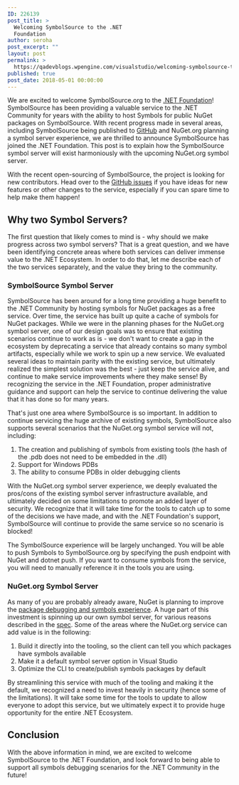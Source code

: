 ```yaml
---
ID: 226139
post_title: >
  Welcoming SymbolSource to the .NET
  Foundation
author: seroha
post_excerpt: ""
layout: post
permalink: >
  https://qadevblogs.wpengine.com/visualstudio/welcoming-symbolsource-to-the-net-foundation/
published: true
post_date: 2018-05-01 00:00:00
---
```

We are excited to welcome SymbolSource.org to the [.NET Foundation][1]! SymbolSource has been providing a valuable service to the .NET Community for years with the ability to host Symbols for public NuGet packages on SymbolSource. With recent progress made in several areas, including SymbolSource being published to [GitHub][2] and NuGet.org planning a symbol server experience, we are thrilled to announce SymbolSource has joined the .NET Foundation. This post is to explain how the SymbolSource symbol server will exist harmoniously with the upcoming NuGet.org symbol server.

With the recent open-sourcing of SymbolSource, the project is looking for new contributors. Head over to the [GitHub issues][3] if you have ideas for new features or other changes to the service, especially if you can spare time to help make them happen!

## Why two Symbol Servers?

The first question that likely comes to mind is - why should we make progress across two symbol servers? That is a great question, and we have been identifying concrete areas where both services can deliver immense value to the .NET Ecosystem. In order to do that, let me describe each of the two services separately, and the value they bring to the community.

### SymbolSource Symbol Server

SymbolSource has been around for a long time providing a huge benefit to the .NET Community by hosting symbols for NuGet packages as a free service. Over time, the service has built up quite a cache of symbols for NuGet packages. While we were in the planning phases for the NuGet.org symbol server, one of our design goals was to ensure that existing scenarios continue to work as is - we don't want to create a gap in the ecosystem by deprecating a service that already contains so many symbol artifacts, especially while we work to spin up a new service. We evaluated several ideas to maintain parity with the existing service, but ultimately realized the simplest solution was the best - just keep the service alive, and continue to make service improvements where they make sense! By recognizing the service in the .NET Foundation, proper administrative guidance and support can help the service to continue delivering the value that it has done so for many years.

That's just one area where SymbolSource is so important. In addition to continue servicing the huge archive of existing symbols, SymbolSource also supports several scenarios that the NuGet.org symbol service will not, including:

1.  The creation and publishing of symbols from existing tools (the hash of the .pdb does not need to be embedded in the .dll)
2.  Support for Windows PDBs 
3.  The ability to consume PDBs in older debugging clients

With the NuGet.org symbol server experience, we deeply evaluated the pros/cons of the existing symbol server infrastructure available, and ultimately decided on some limitations to promote an added layer of security. We recognize that it will take time for the tools to catch up to some of the decisions we have made, and with the .NET Foundation's support, SymbolSource will continue to provide the same service so no scenario is blocked!

The SymbolSource experience will be largely unchanged. You will be able to push Symbols to SymbolSource.org by specifying the push endpoint with NuGet and dotnet push. If you want to consume symbols from the service, you will need to manually reference it in the tools you are using.

### NuGet.org Symbol Server

As many of you are probably already aware, NuGet is planning to improve the [package debugging and symbols experience][4]. A huge part of this investment is spinning up our own symbol server, for various reasons described in the [spec][4]. Some of the areas where the NuGet.org service can add value is in the following:

1.  Build it directly into the tooling, so the client can tell you which packages have symbols available
2.  Make it a default symbol server option in Visual Studio
3.  Optimize the CLI to create/publish symbols packages by default

By streamlining this service with much of the tooling and making it the default, we recognized a need to invest heavily in security (hence some of the limitations). It will take some time for the tools to update to allow everyone to adopt this service, but we ultimately expect it to provide huge opportunity for the entire .NET Ecosystem.

## Conclusion

With the above information in mind, we are excited to welcome SymbolSource to the .NET Foundation, and look forward to being able to support all symbols debugging scenarios for the .NET Community in the future!

 [1]: https://dotnetfoundation.org/blog/2018/05/01/welcoming-symbolsource-to-the-net-foundation
 [2]: https://github.com/SymbolSource/SymbolSource
 [3]: https://github.com/SymbolSource/SymbolSource/issues
 [4]: https://github.com/NuGet/Home/wiki/NuGet-Package-Debugging-&-Symbols-Improvements